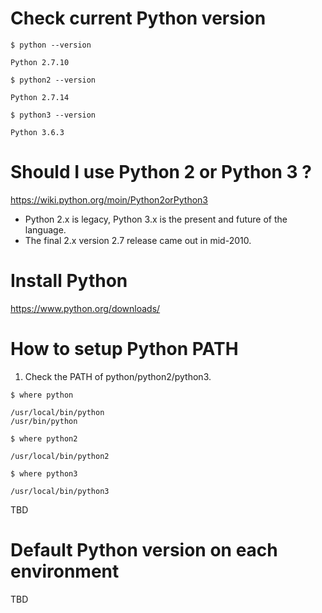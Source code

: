 # Check current Python version

```
$ python --version

Python 2.7.10
```

```
$ python2 --version

Python 2.7.14
```

```
$ python3 --version

Python 3.6.3
```

# Should I use Python 2 or Python 3 ?
https://wiki.python.org/moin/Python2orPython3
- Python 2.x is legacy, Python 3.x is the present and future of the language.
-  The final 2.x version 2.7 release came out in mid-2010.

# Install Python
https://www.python.org/downloads/

# How to setup Python PATH
1. Check the PATH of python/python2/python3.

```
$ where python

/usr/local/bin/python
/usr/bin/python
```

```
$ where python2

/usr/local/bin/python2
```

```
$ where python3

/usr/local/bin/python3
```

TBD

# Default Python version on each environment
TBD